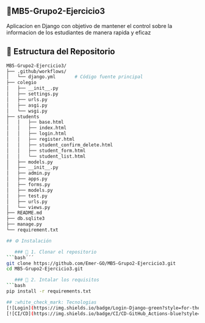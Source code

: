 ## 📌MB5-Grupo2-Ejercicio3

Aplicacion en Django con objetivo de mantener el control sobre la informacion de los estudiantes de manera rapida y eficaz

## 📂 Estructura del Repositorio
```bash
MB5-Grupo2-Ejercicio3/
├── .github/workflows/
│   └── django.yml       # Código fuente principal
├── colegio
│   ├── __init__.py
│   ├── settings.py
│   ├── urls.py
│   ├── asgi.py
│   └── wsgi.py
├── students
│   │   ├── base.html
│   │   ├── index.html
│   │   ├── login.html
│   │   ├── register.html
│   │   ├── student_confirm_delete.html
│   │   ├── student_form.html
│   │   └── student_list.html
│   ├── models.py
│   ├── __init__.py
│   ├── admin.py
│   ├── apps.py
│   ├── forms.py
│   ├── models.py
│   ├── test.py
│   ├── urls.py
│   └── views.py
├── README.md
├── db.sqlite3
├── manage.py
└── requirement.txt

## ⚙️ Instalación

   ### 🔽 1. Clonar el repositorio
```bash´´´
git clone https://github.com/Emer-GO/MB5-Grupo2-Ejercicio3.git
cd MB5-Grupo2-Ejercicio3.git

   ### 🔽 2. Intalar los requisitos
```bash
pip install -r requirements.txt

## :white_check_mark: Tecnologias
[![Login](https://img.shields.io/badge/Login-Django-green?style=for-the-badge&logo=django)]()
[![CI/CD](https://img.shields.io/badge/CI/CD-GitHub_Actions-blue?style=for-the-badge&logo=githubactions)]()

